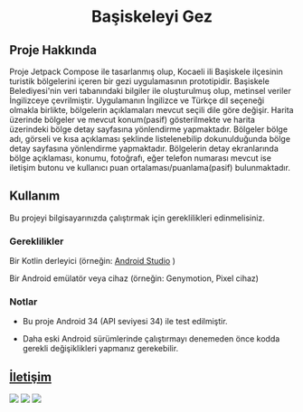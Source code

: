 <div align="center">
  <h1>Başiskeleyi Gez</h1>
</div>

## Proje Hakkında

Proje Jetpack Compose ile tasarlanmış olup, Kocaeli ili Başiskele ilçesinin turistik bölgelerini içeren bir gezi uygulamasının prototipidir. 
Başiskele Belediyesi'nin veri tabanındaki bilgiler ile oluşturulmuş olup, metinsel veriler İngilizceye çevrilmiştir.
Uygulamanın İngilizce ve Türkçe dil seçeneği olmakla birlikte, bölgelerin açıklamaları mevcut seçili dile göre değişir.
Harita üzerinde bölgeler ve mevcut konum(pasif) gösterilmekte ve harita üzerindeki bölge detay sayfasına yönlendirme yapmaktadır.
Bölgeler bölge adı, görseli ve kısa açıklaması şeklinde listelenebilip dokunulduğunda bölge detay sayfasına yönlendirme yapmaktadır.
Bölgelerin detay ekranlarında bölge açıklaması, konumu, fotoğrafı, eğer telefon numarası mevcut ise iletişim butonu ve kullanıcı puan ortalaması/puanlama(pasif) bulunmaktadır.


## Kullanım

Bu projeyi bilgisayarınızda çalıştırmak için gereklilikleri edinmelisiniz.


### Gereklilikler

Bir Kotlin derleyici (örneğin: [Android Studio](https://developer.android.com/studio?hl=tr) )

Bir Android emülatör veya cihaz (örneğin: Genymotion, Pixel cihaz)

### Notlar

- Bu proje Android 34 (API seviyesi 34) ile test edilmiştir.

- Daha eski Android sürümlerinde çalıştırmayı denemeden önce kodda gerekli değişiklikleri yapmanız gerekebilir.

## [İletişim](mailto:silverstone.dev1@gmail.com)

![](https://github.com/gatssilverstone/BasiskeleDeneme/assets/109045721/b56aa502-fb2f-44d9-8233-ed48d5253239)
![](https://github.com/gatssilverstone/BasiskeleDeneme/assets/109045721/153fe12e-e379-4c28-b603-02b419f9ee8c)
![](https://github.com/gatssilverstone/BasiskeleDeneme/assets/109045721/e9597910-e1c8-4230-9020-07995f1e07fb)
